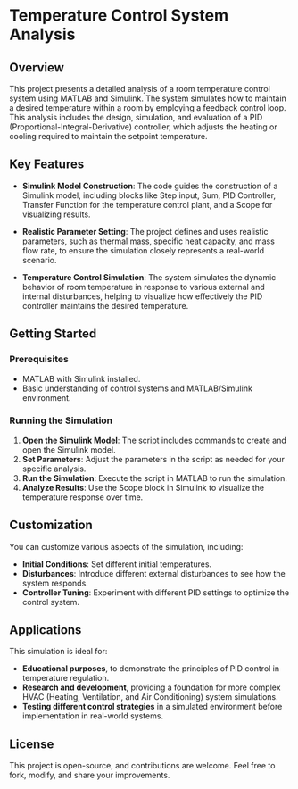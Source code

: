 # Temperature Control System Analysis

## Overview

This project presents a detailed analysis of a room temperature control system using MATLAB and Simulink. The system simulates how to maintain a desired temperature within a room by employing a feedback control loop. This analysis includes the design, simulation, and evaluation of a PID (Proportional-Integral-Derivative) controller, which adjusts the heating or cooling required to maintain the setpoint temperature.

## Key Features

- **Simulink Model Construction**: The code guides the construction of a Simulink model, including blocks like Step input, Sum, PID Controller, Transfer Function for the temperature control plant, and a Scope for visualizing results.
  
- **Realistic Parameter Setting**: The project defines and uses realistic parameters, such as thermal mass, specific heat capacity, and mass flow rate, to ensure the simulation closely represents a real-world scenario.

- **Temperature Control Simulation**: The system simulates the dynamic behavior of room temperature in response to various external and internal disturbances, helping to visualize how effectively the PID controller maintains the desired temperature.

## Getting Started

### Prerequisites

- MATLAB with Simulink installed.
- Basic understanding of control systems and MATLAB/Simulink environment.

### Running the Simulation

1. **Open the Simulink Model**: The script includes commands to create and open the Simulink model.
2. **Set Parameters**: Adjust the parameters in the script as needed for your specific analysis.
3. **Run the Simulation**: Execute the script in MATLAB to run the simulation.
4. **Analyze Results**: Use the Scope block in Simulink to visualize the temperature response over time.

## Customization

You can customize various aspects of the simulation, including:

- **Initial Conditions**: Set different initial temperatures.
- **Disturbances**: Introduce different external disturbances to see how the system responds.
- **Controller Tuning**: Experiment with different PID settings to optimize the control system.

## Applications

This simulation is ideal for:

- **Educational purposes**, to demonstrate the principles of PID control in temperature regulation.
- **Research and development**, providing a foundation for more complex HVAC (Heating, Ventilation, and Air Conditioning) system simulations.
- **Testing different control strategies** in a simulated environment before implementation in real-world systems.

## License

This project is open-source, and contributions are welcome. Feel free to fork, modify, and share your improvements.
